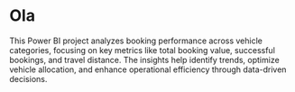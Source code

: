 # Ola
This Power BI project analyzes booking performance across vehicle categories, focusing on key metrics like total booking value, successful bookings, and travel distance. The insights help identify trends, optimize vehicle allocation, and enhance operational efficiency through data-driven decisions.
